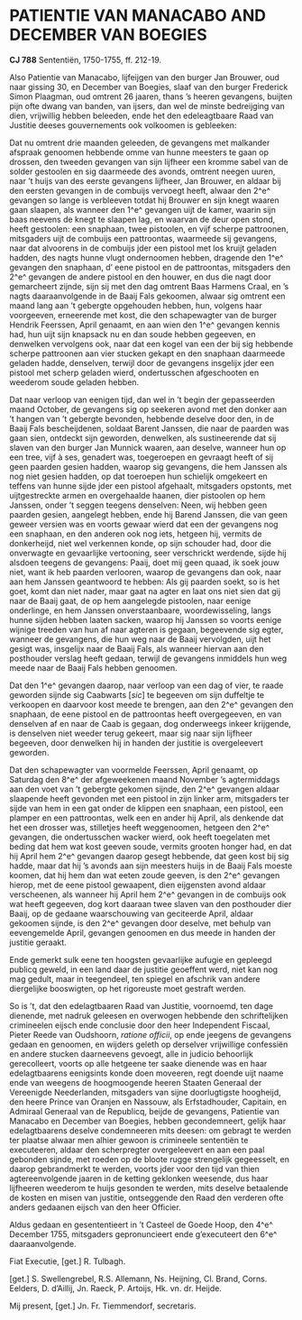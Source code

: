 # PATIENTIE VAN MANACABO AND DECEMBER VAN BOEGIES

**CJ 788** Sententiën, 1750-1755, ff. 212-19.

Also Patientie van Manacabo, lijfeijgen van den burger Jan Brouwer, oud naar gissing 30, en December van Boegies, slaaf van den burger Frederick Simon Plaagman, oud omtrent 26 jaaren, thans ’s heeren gevangens, buijten pijn ofte dwang van banden, van ijsers, dan wel de minste bedreijging van dien, vrijwillig hebben beleeden, ende het den edeleagtbaare Raad van Justitie deeses gouvernements ook volkoomen is gebleeken:

Dat nu omtrent drie maanden geleeden, de gevangens met malkander afspraak genoomen hebbende omme van hunne meesters te gaan op drossen, den tweeden gevangen van sijn lijfheer een kromme sabel van de solder gestoolen en sig daarmeede des avonds, omtrent neegen uuren, naar ’t huijs van des eerste gevangens lijfheer, Jan Brouwer, en aldaar bij den eersten gevangen in de combuijs vervoegt heeft, alwaar den 2^e^ gevangen so lange is verbleeven totdat hij Brouwer en sijn knegt waaren gaan slaapen, als wanneer den 1^e^ gevangen uijt de kamer, waarin sijn baas neevens de knegt te slaapen lag, en waarvan de deur open stond, heeft gestoolen: een snaphaan, twee pistoolen, en vijf scherpe pattroonen, mitsgaders uijt de combuijs een pattroontas, waarmeede sij gevangens, naar dat alvoorens in de combuijs jder een pistool met los kruijt geladen hadden, des nagts hunne vlugt ondernoomen hebben, dragende den 1^e^ gevangen den snaphaan, d’ eene pistool en de pattroontas, mitsgaders den 2^e^ gevangen de andere pistool en den houwer, en dus die nagt door gemarcheert zijnde, sijn sij met den dag omtrent Baas Harmens Craal, en ’s nagts daaraanvolgende in de Baaij Fals gekoomen, alwaar sig omtrent een maand lang aan ’t gebergte opgehouden hebben, hun, volgens haar voorgeeven, erneerende met kost, die den schapewagter van de burger Hendrik Feerssen, April genaamt, en aan wien den 1^e^ gevangen kennis had, hun uijt sijn knapsack nu en dan soude hebben gegeeven, en denwelken vervolgens ook, naar dat een kogel van een der bij sig hebbende scherpe pattroonen aan vier stucken gekapt en den snaphaan daarmeede geladen hadde, denselven, terwijl door de gevangens insgelijx jder een pistool met scherp geladen wierd, ondertusschen afgeschooten en weederom soude geladen hebben.

Dat naar verloop van eenigen tijd, dan wel in ’t begin der gepasseerden maand October, de gevangens sig op seekeren avond met den donker aan ’t hangen van ’t gebergte bevonden, hebbende deselve door den, in de Baaij Fals bescheijdenen, soldaat Barent Janssen, die naar de paarden was gaan sien, ontdeckt sijn geworden, denwelken, als sustineerende dat sij slaven van den burger Jan Munnick waaren, aan deselve, wanneer hun op een tree, vijf à ses, genadert was, toegeroepen en gevraagt heeft of sij geen paarden gesien hadden, waarop sig gevangens, die hem Janssen als nog niet gesien hadden, op dat toeroepen hun schielijk omgekeert en teffens van hunne sijde jder een pistool afgehaalt, mitsgaders opstonts, met uijtgestreckte armen en overgehaalde haanen, dier pistoolen op hem Janssen, onder ’t seggen teegens denselven: Neen, wij hebben geen paarden gesien, aangelegt hebben, ende hij Barend Janssen, die van geen geweer versien was en voorts gewaar wierd dat een der gevangens nog een snaphaan, en den anderen ook nog iets, hetgeen hij, vermits de donkerheijd, niet wel verkennen konde, op sijn schouder had, door die onverwagte en gevaarlijke vertooning, seer verschrickt werdende, sijde hij alsdoen teegens de gevangens: Paaij, doet mij geen quaad, ik soek jouw niet, want ik heb paarden verlooren, waarop de gevangens dan ook, naar aan hem Janssen geantwoord te hebben: Als gij paarden soekt, so is het goet, komt dan niet nader, maar gaat na agter en laat ons niet sien dat gij naar de Baaij gaat, de op hem aangelegde pistoolen, naar eenige onderlinge, en hem Janssen onverstaanbaare, woordewisseling, langs hunne sijden hebben laaten sacken, waarop hij Janssen so voorts eenige wijnige treeden van hun af naar agteren is gegaan, begeevende sig egter, wanneer de gevangens, die hun weg naar de Baaij vervolgden, uijt het gesigt was, insgelijx naar de Baaij Fals, als wanneer hiervan aan den posthouder verslag heeft gedaan, terwijl de gevangens inmiddels hun weg meede naar de Baaij Fals hebben genoomen.

Dat den 1^e^ gevangen daarop, naar verloop van een dag of vier, te raade geworden sijnde sig Caabwarts \[*sic*\] te begeeven om sijn duffeltje te verkoopen en daarvoor kost meede te brengen, aan den 2^e^ gevangen den snaphaan, de eene pistool en de pattroontas heeft overgegeeven, en van denselven af en naar de Caab is gegaan, dog onderweegs inkeer krijgende, is denselven niet weeder terug gekeert, maar sig naar sijn lijfheer begeeven, door denwelken hij in handen der justitie is overgeleevert geworden.

Dat den schapewagter van voormelde Feerssen, April genaamt, op Saturdag den 8^e^ der afgeweekenen maand November ’s agtermiddags aan den voet van ’t gebergte gekomen sijnde, den 2^e^ gevangen aldaar slaapende heeft gevonden met een pistool in zijn linker arm, mitsgaders ter sijde van hem in een gat onder de klippen een snaphaan, een pistool, een plamper en een pattroontas, welk een en ander hij April, als denkende dat het een drosser was, stilletjes heeft weggenoomen, hetgeen den 2^e^ gevangen, die ondertusschen wacker wierd, ook heeft toegelaten met beding dat hem wat kost geeven soude, vermits grooten honger had, en dat hij April hem 2^e^ gevangen daarop gesegt hebbende, dat geen kost bij sig hadde, maar dat hij ’s avonds aan sijn meesters huijs in de Baaij Fals moeste koomen, dat hij hem dan wat eeten zoude geeven, is den 2^e^ gevangen hierop, met de eene pistool gewaapent, dien eijgensten avond aldaar verscheenen, als wanneer hij April hem 2^e^ gevangen in de combuijs ook wat heeft gegeeven, dog kort daaraan twee slaven van den posthouder dier Baaij, op de gedaane waarschouwing van geciteerde April, aldaar gekoomen sijnde, is den 2^e^ gevangen door deselve, met behulp van eevengemelde April, gevangen genoomen en dus meede in handen der justitie geraakt.

Ende gemerkt sulk eene ten hoogsten gevaarlijke aufugie en gepleegd publicq geweld, in een land daar de justitie geoeffent werd, niet kan nog mag gedult, maar in teegendeel, ten spiegel en afschrik van andere diergelijke booswigten, op het rigoreuste moet gestraft werden.

So is ’t, dat den edelagtbaaren Raad van Justitie, voornoemd, ten dage dienende, met nadruk geleesen en overwogen hebbende den schriftelijken crimineelen eijsch ende conclusie door den heer Independent Fiscaal, Pieter Reede van Oudshoorn, *ratione officii*, op ende jeegens de gevangens gedaan en genoomen, en wijders geleth op derselver vrijwillige confessiën en andere stucken daarneevens gevoegt, alle in judicio behoorlijk gerecolleert, voorts op alle hetgeene ter saake dienende was en haar edelagtbaarens eenigsints konde doen moveeren, regt doende uijt naame ende van weegens de hoogmoogende heeren Staaten Generaal der Vereenigde Neederlanden, mitsgaders van sijne doorlugtigste hoogheijd, den heere Prince van Oranjen en Nassouw, als Erfstadhouder, Capitain, en Admiraal Generaal van de Republicq, beijde de gevangens, Patientie van Manacabo en December van Boegies, hebben gecondemneert, gelijk haar edelagtbaarens deselve condemneeren mits deesen: om gebragt te werden ter plaatse alwaar men alhier gewoon is crimineele sententiën te executeeren, aldaar den scherpregter overgeleevert en aan een paal gebonden sijnde, met roeden op de bloote rugge strengelijk gegeesselt, en daarop gebrandmerkt te werden, voorts jder voor den tijd van thien agtereenvolgende jaaren in de ketting geklonken weesende, dus haar lijfheeren weederom te huijs gesonden te werden, mits deselve betaalende de kosten en misen van justitie, ontseggende den Raad den verderen ofte anders gedaanen eijsch van den heer Officier.

Aldus gedaan en gesententieert in ’t Casteel de Goede Hoop, den 4^e^ December 1755, mitsgaders gepronuncieert ende g’executeert den 6^e^ daaraanvolgende.

Fiat Executie, \[get.\] R. Tulbagh.

\[get.\] S. Swellengrebel, R.S. Allemann, Ns. Heijning, Cl. Brand, Corns. Eelders, D. d’Aillij, Jn. Raeck, P. Artoijs, Hk. vn. dr. Heijde.

Mij present, \[get.\] Jn. Fr. Tiemmendorf, secretaris.